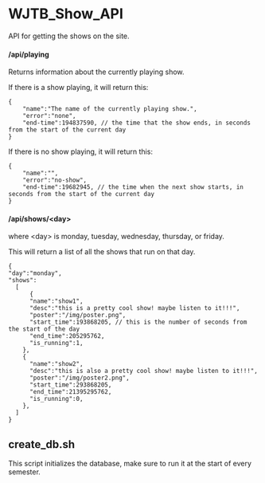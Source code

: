 # WJTB_Show_API
API for getting the shows on the site.

#### /api/playing

Returns information about the currently playing show.

If there is a show playing, it will return this:
```
{
	"name":"The name of the currently playing show.",
	"error":"none",
	"end-time":194837590, // the time that the show ends, in seconds from the start of the current day
}
```

If there is no show playing, it will return this:

```
{
	"name":"",
	"error":"no-show",
	"end-time":19682945, // the time when the next show starts, in seconds from the start of the current day
}
```

#### /api/shows/\<day\>

where \<day\> is monday, tuesday, wednesday, thursday, or friday.

This will return a list of all the shows that run on that day.

```
{
"day":"monday",
"shows":
  [
	  {
      "name":"show1",
      "desc":"this is a pretty cool show! maybe listen to it!!!",
      "poster":"/img/poster.png",
      "start_time":193868205, // this is the number of seconds from the start of the day
      "end_time":205295762,
      "is_running":1,
    },
    {
      "name":"show2",
      "desc":"this is also a pretty cool show! maybe listen to it!!!",
      "poster":"/img/poster2.png",
      "start_time":293868205,
      "end_time":21395295762,
      "is_running":0,
    },
  ]
}
```

## create_db.sh

This script initializes the database, make sure to run it at the start of every semester.
